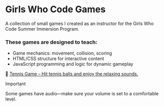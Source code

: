 # Girls Who Code Games
A collection of small games I created as an instructor for the Girls Who Code Summer Immersion Program.

### These games are designed to teach:
- Game mechanics: movement, collision, scoring
- HTML/CSS structure for interactive content
- JavaScript programming and logic for dynamic gameplay

🎾 [Tennis Game – Hit tennis balls and enjoy the relaxing sounds.](https://hellosamm.github.io/GirlsWhoCode/)



>[!IMPORTANT]
>Some games have audio—make sure your volume is set to a comfortable level.
